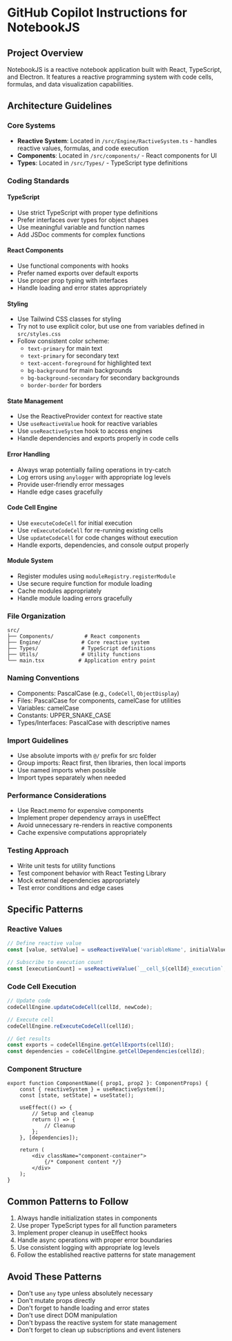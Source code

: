 # GitHub Copilot Instructions for NotebookJS

## Project Overview
NotebookJS is a reactive notebook application built with React, TypeScript, and Electron. It features a reactive programming system with code cells, formulas, and data visualization capabilities.

## Architecture Guidelines

### Core Systems
- **Reactive System**: Located in `/src/Engine/RactiveSystem.ts` - handles reactive values, formulas, and code execution
- **Components**: Located in `/src/components/` - React components for UI
- **Types**: Located in `/src/Types/` - TypeScript type definitions

### Coding Standards

#### TypeScript
- Use strict TypeScript with proper type definitions
- Prefer interfaces over types for object shapes
- Use meaningful variable and function names
- Add JSDoc comments for complex functions

#### React Components
- Use functional components with hooks
- Prefer named exports over default exports
- Use proper prop typing with interfaces
- Handle loading and error states appropriately

#### Styling
- Use Tailwind CSS classes for styling
- Try not to use explicit color, but use one from variables defined in `src/styles.css`
- Follow consistent color scheme:
  - `text-primary` for main text
  - `text-primary` for secondary text
  - `text-accent-foreground` for highlighted text
  - `bg-background` for main backgrounds
  - `bg-background-secondary` for secondary backgrounds
  - `border-border` for borders


#### State Management
- Use the ReactiveProvider context for reactive state
- Use `useReactiveValue` hook for reactive variables
- Use `useReactiveSystem` hook to access engines
- Handle dependencies and exports properly in code cells

#### Error Handling
- Always wrap potentially failing operations in try-catch
- Log errors using `anylogger` with appropriate log levels
- Provide user-friendly error messages
- Handle edge cases gracefully

#### Code Cell Engine
- Use `executeCodeCell` for initial execution
- Use `reExecuteCodeCell` for re-running existing cells
- Use `updateCodeCell` for code changes without execution
- Handle exports, dependencies, and console output properly

#### Module System
- Register modules using `moduleRegistry.registerModule`
- Use secure require function for module loading
- Cache modules appropriately
- Handle module loading errors gracefully

### File Organization
```
src/
├── Components/          # React components
├── Engine/             # Core reactive system
├── Types/              # TypeScript definitions
├── Utils/              # Utility functions
└── main.tsx           # Application entry point
```

### Naming Conventions
- Components: PascalCase (e.g., `CodeCell`, `ObjectDisplay`)
- Files: PascalCase for components, camelCase for utilities
- Variables: camelCase
- Constants: UPPER_SNAKE_CASE
- Types/Interfaces: PascalCase with descriptive names

### Import Guidelines
- Use absolute imports with `@/` prefix for src folder
- Group imports: React first, then libraries, then local imports
- Use named imports when possible
- Import types separately when needed

### Performance Considerations
- Use React.memo for expensive components
- Implement proper dependency arrays in useEffect
- Avoid unnecessary re-renders in reactive components
- Cache expensive computations appropriately

### Testing Approach
- Write unit tests for utility functions
- Test component behavior with React Testing Library
- Mock external dependencies appropriately
- Test error conditions and edge cases

## Specific Patterns

### Reactive Values
```typescript
// Define reactive value
const [value, setValue] = useReactiveValue('variableName', initialValue);

// Subscribe to execution count
const [executionCount] = useReactiveValue(`__cell_${cellId}_execution`, 0);
```

### Code Cell Execution
```typescript
// Update code
codeCellEngine.updateCodeCell(cellId, newCode);

// Execute cell
codeCellEngine.reExecuteCodeCell(cellId);

// Get results
const exports = codeCellEngine.getCellExports(cellId);
const dependencies = codeCellEngine.getCellDependencies(cellId);
```

### Component Structure
```tsx
export function ComponentName({ prop1, prop2 }: ComponentProps) {
    const { reactiveSystem } = useReactiveSystem();
    const [state, setState] = useState();
    
    useEffect(() => {
        // Setup and cleanup
        return () => {
            // Cleanup
        };
    }, [dependencies]);
    
    return (
        <div className="component-container">
            {/* Component content */}
        </div>
    );
}
```

## Common Patterns to Follow
1. Always handle initialization states in components
2. Use proper TypeScript types for all function parameters
3. Implement proper cleanup in useEffect hooks
4. Handle async operations with proper error boundaries
5. Use consistent logging with appropriate log levels
6. Follow the established reactive patterns for state management

## Avoid These Patterns
- Don't use `any` type unless absolutely necessary
- Don't mutate props directly
- Don't forget to handle loading and error states
- Don't use direct DOM manipulation
- Don't bypass the reactive system for state management
- Don't forget to clean up subscriptions and event listeners